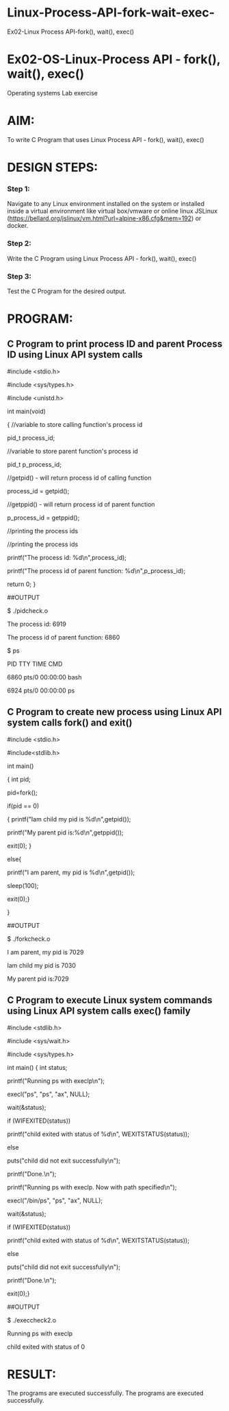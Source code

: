 # Linux-Process-API-fork-wait-exec-
Ex02-Linux Process API-fork(), wait(), exec()
# Ex02-OS-Linux-Process API - fork(), wait(), exec()
Operating systems Lab exercise


# AIM:
To write C Program that uses Linux Process API - fork(), wait(), exec()

# DESIGN STEPS:

### Step 1:

Navigate to any Linux environment installed on the system or installed inside a virtual environment like virtual box/vmware or online linux JSLinux (https://bellard.org/jslinux/vm.html?url=alpine-x86.cfg&mem=192) or docker.

### Step 2:

Write the C Program using Linux Process API - fork(), wait(), exec()

### Step 3:

Test the C Program for the desired output. 

# PROGRAM:

## C Program to print process ID and parent Process ID using Linux API system calls

#include <stdio.h>

#include <sys/types.h>

#include <unistd.h>

int main(void)

{	//variable to store calling function's process id
	
pid_t process_id;

//variable to store parent function's process id

pid_t p_process_id;

//getpid() - will return process id of calling function

process_id = getpid();

//getppid() - will return process id of parent function

p_process_id = getppid();

//printing the process ids

//printing the process ids

printf("The process id: %d\n",process_id);

printf("The process id of parent function: %d\n",p_process_id);

return 0; }














##OUTPUT

$ ./pidcheck.o 

The process id: 6919

The process id of parent function: 6860


$ ps 
    
PID TTY          TIME CMD

6860 pts/0    00:00:00 bash
  
6924 pts/0    00:00:00 ps















## C Program to create new process using Linux API system calls fork() and exit()

#include <stdio.h>

#include<stdlib.h>

int main()

{ int pid; 

pid=fork(); 

if(pid == 0) 

{ printf("Iam child my pid is %d\n",getpid()); 

printf("My parent pid is:%d\n",getppid()); 

exit(0); } 

else{ 

printf("I am parent, my pid is %d\n",getpid()); 

sleep(100); 

exit(0);} 

}












##OUTPUT

$ ./forkcheck.o 

I am parent, my pid is 7029

Iam child my pid is 7030

My parent pid is:7029







## C Program to execute Linux system commands using Linux API system calls exec() family

#include <stdlib.h>

#include <sys/wait.h>

#include <sys/types.h>

int main()
{       int status;

printf("Running ps with execlp\n");

execl("ps", "ps", "ax", NULL);

wait(&status);

if (WIFEXITED(status))

printf("child exited with status of %d\n", WEXITSTATUS(status));

else

puts("child did not exit successfully\n");

printf("Done.\n");

printf("Running ps with execlp. Now with path specified\n");
        
execl("/bin/ps", "ps", "ax", NULL);
        
wait(&status);
        
if (WIFEXITED(status))
                
printf("child exited with status of %d\n", WEXITSTATUS(status));
        
else
                
puts("child did not exit successfully\n");
        
printf("Done.\n");
        
exit(0);}

























##OUTPUT


$ ./execcheck2.o 

Running ps with execlp

child exited with status of 0
















# RESULT:


The programs are executed successfully.
The programs are executed successfully.
